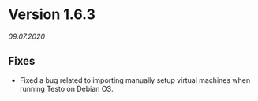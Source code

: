 # Version 1.6.3
*09.07.2020*

## Fixes

- Fixed a bug related to importing manually setup virtual machines when running Testo on Debian OS.
